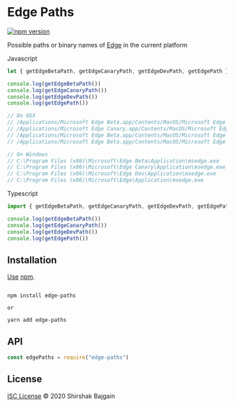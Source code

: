 # Edge Paths

[![npm version](https://img.shields.io/npm/v/edge-paths.svg)](https://www.npmjs.com/package/edge-paths)

Possible paths or binary names of [Edge](https://www.microsoft.com/en-us/edge) in the current platform

Javascript

```javascript
let { getEdgeBetaPath, getEdgeCanaryPath, getEdgeDevPath, getEdgePath } = require("edge-paths") // Replace with require("edge-paths")

console.log(getEdgeBetaPath())
console.log(getEdgeCanaryPath())
console.log(getEdgeDevPath())
console.log(getEdgePath())

// On OSX
// /Applications/Microsoft Edge Beta.app/Contents/MacOS/Microsoft Edge Beta
// /Applications/Microsoft Edge Canary.app/Contents/MacOS/Microsoft Edge Canary
// /Applications/Microsoft Edge Beta.app/Contents/MacOS/Microsoft Edge Dev
// /Applications/Microsoft Edge Beta.app/Contents/MacOS/Microsoft Edge

// On Windows
// C:\Program Files (x86)\Microsoft\Edge Beta\Application\msedge.exe
// C:\Program Files (x86)\Microsoft\Edge Canary\Application\msedge.exe
// C:\Program Files (x86)\Microsoft\Edge Dev\Application\msedge.exe
// C:\Program Files (x86)\Microsoft\Edge\Application\msedge.exe
```

Typescript

```typescript
import { getEdgeBetaPath, getEdgeCanaryPath, getEdgeDevPath, getEdgePath } from "edge-paths"

console.log(getEdgeBetaPath())
console.log(getEdgeCanaryPath())
console.log(getEdgeDevPath())
console.log(getEdgePath())
```

## Installation

[Use](https://docs.npmjs.com/cli/install) [npm](https://docs.npmjs.com/about-npm/).

```

npm install edge-paths

or

yarn add edge-paths

```

## API

```javascript
const edgePaths = require("edge-paths")
```

## License

[ISC License](./LICENSE) © 2020 Shirshak Bajgain
